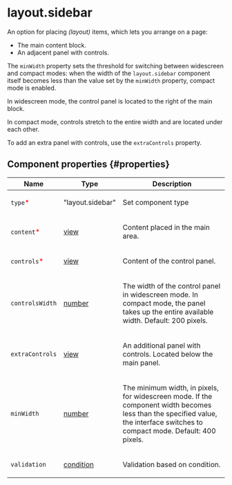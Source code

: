 # layout.sidebar

An option for placing _(layout)_ items, which lets you arrange on a page:

- The main content block.
- An adjacent panel with controls.

The `minWidth` property sets the threshold for switching between widescreen and compact modes: when the width of the `layout.sidebar` component itself becomes less than the value set by the `minWidth` property, compact mode is enabled.

In widescreen mode, the control panel is located to the right of the main block.

In compact mode, controls stretch to the entire width and are located under each other.

To add an extra panel with controls, use the `extraControls` property.

## Component properties {#properties}

| Name                                         | Type                                                                                   | Description                                                                                                                                                                          |
| -------------------------------------------- | -------------------------------------------------------------------------------------- | ------------------------------------------------------------------------------------------------------------------------------------------------------------------------------------ |
| `type`<span style="color: red">\*</span>     | "layout.sidebar"                                                                       | <p>Set component type</p>                                                                                                                                                            |
| `content`<span style="color: red">\*</span>  | <a class="xref popup-link" href="../concepts/types.dita#types/view">view</a>           | <p>Content placed in the main area.</p>                                                                                                                                              |
| `controls`<span style="color: red">\*</span> | <a class="xref popup-link" href="../concepts/types.dita#types/view">view</a>           | <p>Content of the control panel.</p>                                                                                                                                                 |
| `controlsWidth`                              | <a class="xref popup-link" href="../concepts/types.dita#types/number">number</a>       | <p>The width of the control panel in widescreen mode. In compact mode, the panel takes up the entire available width. Default: 200 pixels.</p>                                       |
| `extraControls`                              | <a class="xref popup-link" href="../concepts/types.dita#types/view">view</a>           | <p>An additional panel with controls. Located below the main panel.</p>                                                                                                              |
| `minWidth`                                   | <a class="xref popup-link" href="../concepts/types.dita#types/number">number</a>       | <p>The minimum width, in pixels, for widescreen mode. If the component width becomes less than the specified value, the interface switches to compact mode. Default: 400 pixels.</p> |
| `validation`                                 | <a class="xref popup-link" href="../concepts/types.dita#types/condition">condition</a> | <p>Validation based on condition.</p>                                                                                                                                                |
